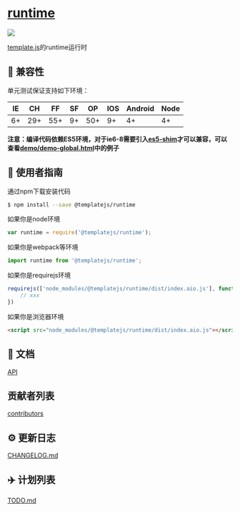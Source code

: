# [runtime](https://github.com/yanhaijing/template.js/blob/master/packages/runtime)
[![](https://img.shields.io/badge/Powered%20by-jslib%20base-brightgreen.svg)](https://github.com/yanhaijing/jslib-base)

[template.js](https://github.com/yanhaijing/template.js)的runtime运行时

## :pill: 兼容性
单元测试保证支持如下环境：

| IE   | CH   | FF   | SF   | OP   | IOS  | Android   | Node  |
| ---- | ---- | ---- | ---- | ---- | ---- | ---- | ----- |
| 6+   | 29+ | 55+  | 9+   | 50+  | 9+   | 4+   | 4+ |

**注意：编译代码依赖ES5环境，对于ie6-8需要引入[es5-shim](http://github.com/es-shims/es5-shim/)才可以兼容，可以查看[demo/demo-global.html](./demo/demo-global.html)中的例子**

## :rocket: 使用者指南

通过npm下载安装代码

```bash
$ npm install --save @templatejs/runtime
```

如果你是node环境

```js
var runtime = require('@templatejs/runtime');
```

如果你是webpack等环境

```js
import runtime from '@templatejs/runtime';
```

如果你是requirejs环境

```js
requirejs(['node_modules/@templatejs/runtime/dist/index.aio.js'], function (runtime) {
    // xxx
})
```

如果你是浏览器环境

```html
<script src="node_modules/@templatejs/runtime/dist/index.aio.js"></script>
```

## :bookmark_tabs: 文档
[API](./doc/api.md)

## 贡献者列表

[contributors](https://github.com/yanhaijing/template.js/graphs/contributors)

## :gear: 更新日志
[CHANGELOG.md](https://github.com/yanhaijing/template.js/blob/master/CHANGELOG.md)

## :airplane: 计划列表
[TODO.md](https://github.com/yanhaijing/template.js/blob/master/TODO.md)